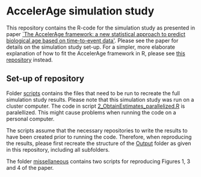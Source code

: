 # AccelerAge simulation study
This repository contains the R-code for the simulation study as presented in paper [`The AccelerAge framework: a new statistical approach to predict biological age based on time-to-event data'](https://link.springer.com/article/10.1007/s10654-024-01114-8). Please see the paper for details on the simulation study set-up. For a simpler, more elaborate explanation of how to fit the AccelerAge framework in R, please see [this repository](https://github.com/marije-sluiskes/fitting-accelerage-framework-in-r) instead. 

## Set-up of repository
Folder [scripts](scripts) contains the files that need to be run to recreate the full simulation study results. Please note that this simulation study was run on a cluster computer. The code in script [2_ObtainEstimates_parallelized.R](scripts/2_ObtainEstimates_parallelized.R) is paralellized. This might cause problems when running the code on a personal computer. 

The scripts assume that the necessary repositories to write the results to have been created prior to running the code. Therefore, when reproducing the results, please first recreate the structure of the [Output](output) folder as given in this repository, including all subfolders. 

The folder [missellaneous](misscelaneous) contains two scripts for reproducing Figures 1, 3 and 4 of the paper. 


